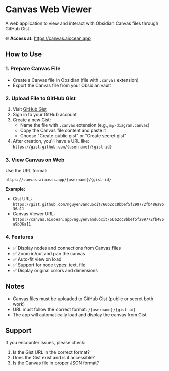 # Canvas Web Viewer

A web application to view and interact with Obsidian Canvas files through GitHub Gist.

🌐 **Access at:** https://canvas.aiocean.app

## How to Use

### 1. Prepare Canvas File

- Create a Canvas file in Obsidian (file with `.canvas` extension)
- Export the Canvas file from your Obsidian vault

### 2. Upload File to GitHub Gist

1. Visit [GitHub Gist](https://gist.github.com)
2. Sign in to your GitHub account
3. Create a new Gist:
   - Name the file with `.canvas` extension (e.g., `my-diagram.canvas`)
   - Copy the Canvas file content and paste it
   - Choose "Create public gist" or "Create secret gist"
4. After creation, you'll have a URL like: `https://gist.github.com/{username}/{gist-id}`

### 3. View Canvas on Web

Use the URL format:
```
https://canvas.aiocean.app/{username}/{gist-id}
```

**Example:**
- Gist URL: `https://gist.github.com/nguyenvanduocit/66b2cc8bbef5f299772fb486a9b36a11`
- Canvas Viewer URL: `https://canvas.aiocean.app/nguyenvanduocit/66b2cc8bbef5f299772fb486a9b36a11`

### 4. Features

- ✅ Display nodes and connections from Canvas files
- ✅ Zoom in/out and pan the canvas
- ✅ Auto-fit view on load
- ✅ Support for node types: text, file
- ✅ Display original colors and dimensions

## Notes

- Canvas files must be uploaded to GitHub Gist (public or secret both work)
- URL must follow the correct format: `/{username}/{gist-id}`
- The app will automatically load and display the canvas from Gist

## Support

If you encounter issues, please check:
1. Is the Gist URL in the correct format?
2. Does the Gist exist and is it accessible?
3. Is the Canvas file in proper JSON format?
